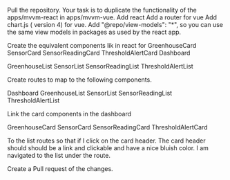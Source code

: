 Pull the repository.
Your task is to duplicate the functionality of the apps/mvvm-react in apps/mvvm-vue.
Add react  Add a router for vue
Add chart.js ( version 4) for vue.
Add "@repo/view-models": "*", so you can use the same view models in packages as used by the react app.

Create the equivalent components lik in react for 
GreenhouseCard
SensorCard
SensorReadingCard
ThresholdAlertCard
Dashboard

GreenhouseList
SensorList
SensorReadingList
ThresholdAlertList

Create routes to map to the following components.

Dashboard
GreenhouseList
SensorList
SensorReadingList
ThresholdAlertList

Link the card components in the dashboard

GreenhouseCard
SensorCard
SensorReadingCard
ThresholdAlertCard

To the list routes so that if I click on the card header. The card header should should be a link and clickable and have a nice bluish color.
I am navigated to the list under the route.

Create a Pull request of the changes.

